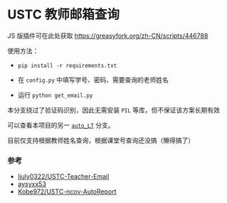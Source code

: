 # USTC 教师邮箱查询

JS 版插件可在此处获取 https://greasyfork.org/zh-CN/scripts/446788

使用方法：

- `pip install -r requirements.txt`

- 在 `config.py` 中填写学号、密码、需要查询的老师姓名
- 运行 `python get_email.py` 

本分支绕过了验证码识别，因此无需安装 `PIL` 等库，但不保证该方案长期有效

可以查看本项目的另一 [`auto_LT`](https://github.com/txtxj/USTC-Teacher-Email/tree/auto_LT) 分支。

目前仅支持根据教师姓名查询，根据课堂号查询还没搞（懒得搞了）

### 参考

 - [liuly0322/USTC-Teacher-Email](https://github.com/liuly0322/USTC-Teacher-Email)
 - [aysyxx53](https://github.com/aysyxx53)
 - [Kobe972/USTC-ncov-AutoReport](https://github.com/Kobe972/USTC-ncov-AutoReport)
